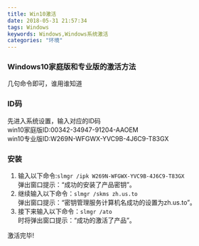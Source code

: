 ```yaml
---
title: Win10激活
date: 2018-05-31 21:57:34
tags: Windows
keywords: Windows,Windows系统激活
categories: "环境"
---
```

### Windows10家庭版和专业版的激活方法
几句命令即可，谁用谁知道
<!--more-->
### ID码
先进入系统设置，输入对应的ID码   
win10家庭版ID:00342-34947-91204-AAOEM   
win10专业版ID:W269N-WFGWX-YVC9B-4J6C9-T83GX    

### 安装
1.  输入以下命令:`slmgr /ipk W269N-WFGWX-YVC9B-4J6C9-T83GX`  
弹出窗口提示：“成功的安装了产品密钥”。  
2.  继续输入以下命令：`slmgr /skms zh.us.to`  
弹出窗口提示：“密钥管理服务计算机名成功的设置为zh.us.to”。  
3.  接下来输入以下命令：`slmgr /ato`  
时将弹出窗口提示：“成功的激活了产品”。  

激活完毕!
